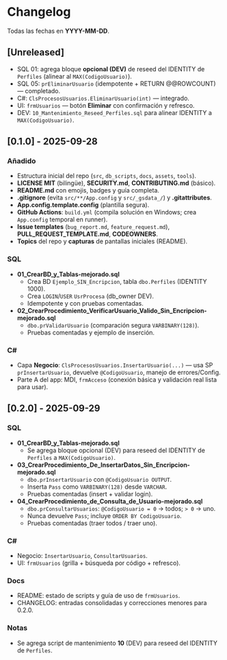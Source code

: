 # Changelog

Todas las fechas en **YYYY-MM-DD**.

## [Unreleased]
- SQL 01: agrega bloque **opcional (DEV)** de reseed del IDENTITY de `Perfiles` (alinear al `MAX(CodigoUsuario)`).
- SQL 05: `prEliminarUsuario` (idempotente + RETURN @@ROWCOUNT) — completado.
- C#: `ClsProcesosUsuarios.EliminarUsuario(int)` — integrado.
- UI: `frmUsuarios` — botón **Eliminar** con confirmación y refresco.
- DEV: `10_Mantenimiento_Reseed_Perfiles.sql` para alinear IDENTITY a `MAX(CodigoUsuario)`.



## [0.1.0] - 2025-09-28
### Añadido
- Estructura inicial del repo (`src`, `db_scripts`, `docs`, `assets`, `tools`).
- **LICENSE MIT** (bilingüe), **SECURITY.md**, **CONTRIBUTING.md** (básico).
- **README.md** con emojis, badges y guía completa.
- **.gitignore** (evita `src/**/App.config` y `src/_gsdata_/`) y **.gitattributes**.
- **App.config.template.config** (plantilla segura).
- **GitHub Actions**: `build.yml` (compila solución en Windows; crea `App.config` temporal en runner).
- **Issue templates** (`bug_report.md`, `feature_request.md`), **PULL_REQUEST_TEMPLATE.md**, **CODEOWNERS**.
- **Topics** del repo y **capturas** de pantallas iniciales (README).

### SQL
- **01_CrearBD_y_Tablas-mejorado.sql**  
  - Crea BD `Ejemplo_SIN_Encripcion`, tabla `dbo.Perfiles` (IDENTITY 1000).  
  - Crea `LOGIN`/`USER` `UsrProcesa` (db_owner DEV).  
  - Idempotente y con pruebas comentadas.
- **02_CrearProcedimiento_VerificarUsuario_Valido_Sin_Encripcion-mejorado.sql**  
  - `dbo.prValidarUsuario` (comparación segura `VARBINARY(128)`).  
  - Pruebas comentadas y ejemplo de inserción.

### C#
- Capa **Negocio**: `ClsProcesosUsuarios.InsertarUsuario(...)` — usa SP `prInsertarUsuario`, devuelve `@CodigoUsuario`, manejo de errores/Config.
- Parte A del app: MDI, `frmAcceso` (conexión básica y validación real lista para usar).

## [0.2.0] - 2025-09-29
### SQL
- **01_CrearBD_y_Tablas-mejorado.sql**
  - Se agrega bloque opcional (DEV) para reseed del IDENTITY de `Perfiles` a `MAX(CodigoUsuario)`.
- **03_CrearProcedimiento_De_InsertarDatos_Sin_Encripcion-mejorado.sql**
  - `dbo.prInsertarUsuario` con `@CodigoUsuario OUTPUT`.
  - Inserta `Pass` como `VARBINARY(128)` desde `VARCHAR`.
  - Pruebas comentadas (insert + validar login).
- **04_CrearProcedimiento_de_Consulta_de_Usuario-mejorado.sql**
  - `dbo.prConsultarUsuarios`: `@CodigoUsuario = 0` → todos; `> 0` → uno.
  - Nunca devuelve `Pass`; incluye `ORDER BY CodigoUsuario`.
  - Pruebas comentadas (traer todos / traer uno).

### C#
- Negocio: `InsertarUsuario`, `ConsultarUsuarios`.
- UI: `frmUsuarios` (grilla + búsqueda por código + refresco).

### Docs
- README: estado de scripts y guía de uso de `frmUsuarios`.
- CHANGELOG: entradas consolidadas y correcciones menores para 0.2.0.

### Notas
- Se agrega script de mantenimiento **10** (DEV) para reseed del IDENTITY de `Perfiles`.
